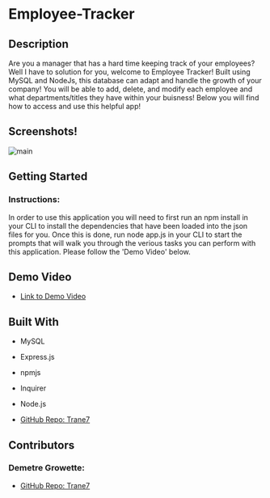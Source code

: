 # Employee-Tracker

## Description

Are you a manager that has a hard time keeping track of your employees? Well I have to solution for you, welcome to Employee Tracker! Built using MySQL and NodeJs, this database can adapt and handle the growth of your company! You will be able to add, delete, and modify each employee and what departments/titles they have within your buisness! Below you will find how to access and use this helpful app!


## Screenshots!

![main]()


## Getting Started

### Instructions:
In order to use this application you will need to first run an npm install in your CLI to install the dependencies that have been loaded into the json files for you. Once this is done, run node app.js in your CLI to start the prompts that will walk you through the verious tasks you can perform with this application. Please follow the 'Demo Video' below.

## Demo Video 

- [Link to Demo Video]() 

## Built With

- MySQL
- Express.js
- npmjs
- Inquirer
- Node.js


- [GitHub Repo: Trane7](https://trane7.github.io/employee-tracker)


## Contributors

### Demetre Growette:
- [GitHub Repo: Trane7](https://github.com/Trane7)

